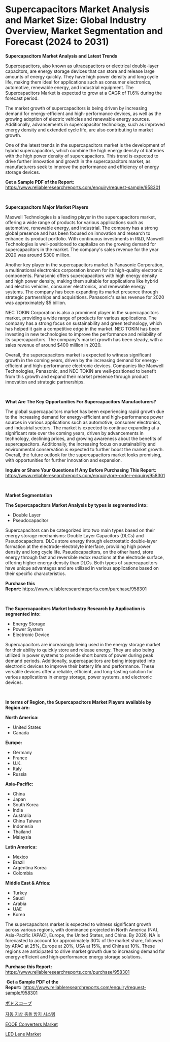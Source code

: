 <p><h1>Supercapacitors Market Analysis and Market Size: Global Industry Overview, Market Segmentation and Forecast (2024 to 2031)</h1></p><p><strong>Supercapacitors Market Analysis and Latest Trends</strong></p>
<p><p>Supercapacitors, also known as ultracapacitors or electrical double-layer capacitors, are energy storage devices that can store and release large amounts of energy quickly. They have high power density and long cycle life, making them ideal for applications such as consumer electronics, automotive, renewable energy, and industrial equipment. The Supercapacitors Market is expected to grow at a CAGR of 11.6% during the forecast period.</p><p>The market growth of supercapacitors is being driven by increasing demand for energy-efficient and high-performance devices, as well as the growing adoption of electric vehicles and renewable energy sources. Additionally, advancements in supercapacitor technology, such as improved energy density and extended cycle life, are also contributing to market growth.</p><p>One of the latest trends in the supercapacitors market is the development of hybrid supercapacitors, which combine the high energy density of batteries with the high power density of supercapacitors. This trend is expected to drive further innovation and growth in the supercapacitors market, as manufacturers seek to improve the performance and efficiency of energy storage devices.</p></p>
<p><strong>Get a Sample PDF of the Report:&nbsp;</strong> <a href="https://www.reliableresearchreports.com/enquiry/request-sample/958301">https://www.reliableresearchreports.com/enquiry/request-sample/958301</a></p>
<p>&nbsp;</p>
<p><strong>Supercapacitors Major Market Players</strong></p>
<p><p>Maxwell Technologies is a leading player in the supercapacitors market, offering a wide range of products for various applications such as automotive, renewable energy, and industrial. The company has a strong global presence and has been focused on innovation and research to enhance its product portfolio. With continuous investments in R&D, Maxwell Technologies is well-positioned to capitalize on the growing demand for supercapacitors in the market. The company's sales revenue for the year 2020 was around $300 million.</p><p>Another key player in the supercapacitors market is Panasonic Corporation, a multinational electronics corporation known for its high-quality electronic components. Panasonic offers supercapacitors with high energy density and high power density, making them suitable for applications like hybrid and electric vehicles, consumer electronics, and renewable energy systems. The company has been expanding its market presence through strategic partnerships and acquisitions. Panasonic's sales revenue for 2020 was approximately $5 billion.</p><p>NEC TOKIN Corporation is also a prominent player in the supercapacitors market, providing a wide range of products for various applications. The company has a strong focus on sustainability and green technology, which has helped it gain a competitive edge in the market. NEC TOKIN has been investing in new technologies to improve the performance and reliability of its supercapacitors. The company's market growth has been steady, with a sales revenue of around $400 million in 2020.</p><p>Overall, the supercapacitors market is expected to witness significant growth in the coming years, driven by the increasing demand for energy-efficient and high-performance electronic devices. Companies like Maxwell Technologies, Panasonic, and NEC TOKIN are well-positioned to benefit from this growth and expand their market presence through product innovation and strategic partnerships.</p></p>
<p>&nbsp;</p>
<p><strong>What Are The Key Opportunities For Supercapacitors Manufacturers?</strong></p>
<p><p>The global supercapacitors market has been experiencing rapid growth due to the increasing demand for energy-efficient and high-performance power sources in various applications such as automotive, consumer electronics, and industrial sectors. The market is expected to continue expanding at a significant rate over the coming years, driven by advancements in technology, declining prices, and growing awareness about the benefits of supercapacitors. Additionally, the increasing focus on sustainability and environmental conservation is expected to further boost the market growth. Overall, the future outlook for the supercapacitors market looks promising, with opportunities for further innovation and expansion.</p></p>
<p><strong>Inquire or Share Your Questions If Any Before Purchasing This Report:</strong> <a href="https://www.reliableresearchreports.com/enquiry/pre-order-enquiry/958301">https://www.reliableresearchreports.com/enquiry/pre-order-enquiry/958301</a></p>
<p>&nbsp;</p>
<p><strong>Market Segmentation</strong></p>
<p><strong>The Supercapacitors Market Analysis by types is segmented into:</strong></p>
<p><ul><li>Double Layer</li><li>Pseudocapacitor</li></ul></p>
<p><p>Supercapacitors can be categorized into two main types based on their energy storage mechanisms: Double Layer Capacitors (DLCs) and Pseudocapacitors. DLCs store energy through electrostatic double-layer formation at the electrode-electrolyte interface, providing high power density and long cycle life. Pseudocapacitors, on the other hand, store energy through fast and reversible redox reactions at the electrode surface, offering higher energy density than DLCs. Both types of supercapacitors have unique advantages and are utilized in various applications based on their specific characteristics.</p></p>
<p><strong>Purchase this Report:&nbsp;</strong><a href="https://www.reliableresearchreports.com/purchase/958301">https://www.reliableresearchreports.com/purchase/958301</a></p>
<p>&nbsp;</p>
<p><strong>The Supercapacitors Market Industry Research by Application is segmented into:</strong></p>
<p><ul><li>Energy Storage</li><li>Power System</li><li>Electronic Device</li></ul></p>
<p><p>Supercapacitors are increasingly being used in the energy storage market for their ability to quickly store and release energy. They are also being utilized in power systems to provide short bursts of power during peak demand periods. Additionally, supercapacitors are being integrated into electronic devices to improve their battery life and performance. These versatile devices offer a reliable, efficient, and long-lasting solution for various applications in energy storage, power systems, and electronic devices.</p></p>
<p>&nbsp;</p>
<p><strong>In terms of Region, the Supercapacitors Market Players available by Region are:</strong></p>
<p>
    <p> <strong> North America: </strong>
        <ul>
            <li>United States</li>
            <li>Canada</li>
        </ul>
        </p> 
    <p> <strong> Europe: </strong>
        <ul>
            <li>Germany</li>
            <li>France</li>
            <li>U.K.</li>
            <li>Italy</li>
            <li>Russia</li>
        </ul>
        </p> 
    <p> <strong> Asia-Pacific: </strong>
        <ul>
            <li>China</li>
            <li>Japan</li>
            <li>South Korea</li>
            <li>India</li>
            <li>Australia</li>
            <li>China Taiwan</li>
            <li>Indonesia</li>
            <li>Thailand</li>
            <li>Malaysia</li>
        </ul>
        </p> 
    <p> <strong> Latin America: </strong>
        <ul>
            <li>Mexico</li>
            <li>Brazil</li>
            <li>Argentina Korea</li>
            <li>Colombia</li>
        </ul>
        </p> 
    <p> <strong> Middle East & Africa: </strong>
        <ul>
            <li>Turkey</li>
            <li>Saudi</li>
            <li>Arabia</li>
            <li>UAE</li>
            <li>Korea</li>
        </ul>
    </p>
    </p>
<p><p>The supercapacitors market is expected to witness significant growth across various regions, with dominance projected in North America (NA), Asia-Pacific (APAC), Europe, the United States, and China. By 2026, NA is forecasted to account for approximately 30% of the market share, followed by APAC at 25%, Europe at 20%, USA at 15%, and China at 10%. These regions are anticipated to drive market growth due to increasing demand for energy-efficient and high-performance energy storage solutions.</p></p>
<p><strong>Purchase this Report: </strong><a href="https://www.reliableresearchreports.com/purchase/958301">https://www.reliableresearchreports.com/purchase/958301</a></p>
<p>&nbsp;<strong>Get a Sample PDF of the Report:&nbsp;&nbsp;</strong><a href="https://www.reliableresearchreports.com/enquiry/request-sample/958301">https://www.reliableresearchreports.com/enquiry/request-sample/958301</a></p>
<p><strong></strong></p>
<p><p><a href="https://github.com/lababdou/Market-Research-Report-List-3/blob/main/520341411441.md">ポドスコープ</a></p><p><a href="https://github.com/jntpkh496620/Market-Research-Report-List-1/blob/main/290083610475.md">자동 지상 충돌 방지 시스템</a></p><p><a href="https://medium.com/@jewelmohr25/eooe-converters-market-report-reveals-the-latest-trends-and-growth-opportunities-of-this-market-0effbeeec71b">EOOE Converters Market</a></p><p><a href="https://github.com/NorbertYates/Market-Research-Report-List-4/blob/main/led-lens-market.md">LED Lens Market</a></p></p>